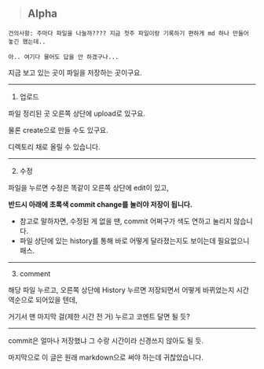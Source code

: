 > ## Alpha
```
건의사항: 주마다 파일을 나눌까???? 지금 첫주 파일이랑 기록하기 편하게 md 하나 만들어 놓긴 했는데..

아.. 여기다 물어도 답을 안 하겠구나...
```

지금 보고 있는 곳이 파일을 저장하는 곳이구요.
***
1. 업로드

파일 정리된 곳 오른쪽 상단에 upload로 있구요.

물론 create으로 만들 수도 있구요.

디렉토리 채로 올릴 수 있습니다.
***
2. 수정

파일을 누르면 수정은 똑같이 오른쪽 상단에 edit이 있고,

**반드시 아래에 초록색 commit change를 눌러야 저장이 됩니다.**

- 참고로 말하자면, 수정된 게 없을 땐, commit 어쩌구가 색도 연하고 눌리지 않습니다.
- 파일 상단에 있는 history를 통해 바로 어떻게 달라졌는지도 보이는데 필요없으니 패스.
***
3. comment

해당 파일 누르고, 오른쪽 상단에 History 누르면 저장되면서 어떻게 바뀌었는지 시간 역순으로 되어있을 텐데,

거기서 맨 마지막 걸(제한 시간 전 거) 누르고 코멘트 달면 될 듯?
***
commit은 얼마나 저장했냐 그 수랑 시간이라 신경쓰지 않아도 될 듯.

마지막으로 이 글은 원래 markdown으로 써야 하는데 귀찮았습니다.
